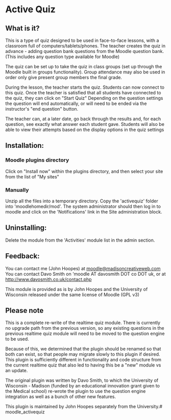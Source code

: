 # Active Quiz

## What is it?
This is a type of quiz designed to be used in face-to-face lessons, with a classroom full of computers/tablets/phones.
The teacher creates the quiz in advance - adding question bank questions from the Moodle question bank.
(This includes any question type available for Moodle)

The quiz can be set up to take the quiz in class groups (set up through the Moodle built in groups functionality).
Group attendance may also be used in order only give present group members the final grade.

During the lesson, the teacher starts the quiz. Students can now connect to this quiz.
Once the teacher is satisfied that all students have connected to the quiz, they can click on "Start Quiz"
Depending on the question settings the question will end automatically, or will need to be ended via the instructor's
"end question" button.


The teacher can, at a later date, go back through the results and, for each question, see exactly what answer each
student gave.  Students will also be able to view their attempts based on the display options in the quiz settings


## Installation:

### Moodle plugins directory

Click on "Install now" within the plugins directory, and then select your site from the list of "My sites"

### Manually

Unzip all the files into a temporary directory.
Copy the 'activequiz' folder into 'moodlehomedir/mod'.
The system administrator should then log in to moodle and click on the 'Notifications' link in the Site administration
block.

## Uninstalling:
Delete the module from the 'Activities' module list in the admin section.

## Feedback:

You can contact me (John Hoopes) at moodle@madisoncreativeweb.com
You can contact Davo Smith on 'moodle AT davosmith DOT co DOT uk, or at http://www.davosmith.co.uk/contact.php

This module is provided as is by John Hoopes and the University of Wisconsin released under the same license of Moodle (GPL v3)


## Please note

This is a complete re-write of the realtime quiz module.
There is currently no upgrade path from the previous version,
so any existing questions in the previous realtime quiz module will
need to be moved to the question engine to be used.

Because of this, we determined that the plugin should be renamed so that both can exist,
so that people may migrate slowly to this plugin if desired.  This plugin is sufficiently
different in functionality and code structure from the current realtime quiz that also led
to having this be a "new" module vs an update.

The original plugin was written by Davo Smith, to which the University of Wisconsin - Madison
(funded by an educational innovation grant given to the Medical school) re-wrote the plugin to
use the question engine integration as well as a bunch of other new features.

This plugin is maintained by John Hoopes separately from the University.# moodle_activequiz
